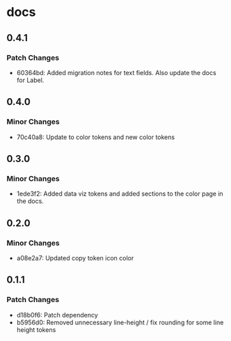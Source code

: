 # docs

## 0.4.1

### Patch Changes

- 60364bd: Added migration notes for text fields. Also update the docs for Label.

## 0.4.0

### Minor Changes

- 70c40a8: Update to color tokens and new color tokens

## 0.3.0

### Minor Changes

- 1ede3f2: Added data viz tokens and added sections to the color page in the docs.

## 0.2.0

### Minor Changes

- a08e2a7: Updated copy token icon color

## 0.1.1

### Patch Changes

- d18b0f6: Patch dependency
- b5956d0: Removed unnecessary line-height / fix rounding for some line height tokens
